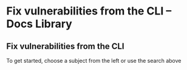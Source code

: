 # Fix vulnerabilities from the CLI – Docs Library

## Fix vulnerabilities from the CLI

To get started, choose a subject from the left or use the search above

